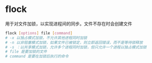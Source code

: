 # flock

用于对文件加锁，以实现进程间的同步。文件不存在时会创建文件

```sh
flock [options] file [command]
# -x 以独占模式加锁，不允许其他进程同时加锁
# -n 以非阻塞模式加锁，如果文件已被锁定，则立即返回错误，而不是等待锁释放
# -s ：以共享模式加锁，允许多个进程同时加锁，但只允许一个进程以独占模式加锁
# file 是要加锁的文件
# command 是要在加锁后执行的命令
```

